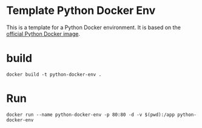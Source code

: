 # Template Python Docker Env

This is a template for a Python Docker environment. It is based on the [official Python Docker image](https://hub.docker.com/_/python/).

# build

`docker build -t python-docker-env .`

# Run

`docker run --name python-docker-env -p 80:80 -d -v $(pwd):/app python-docker-env`
